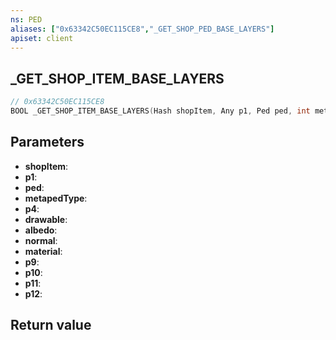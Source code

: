 ```yaml
---
ns: PED
aliases: ["0x63342C50EC115CE8","_GET_SHOP_PED_BASE_LAYERS"]
apiset: client
---
```

## _GET_SHOP_ITEM_BASE_LAYERS

```c
// 0x63342C50EC115CE8
BOOL _GET_SHOP_ITEM_BASE_LAYERS(Hash shopItem, Any p1, Ped ped, int metapedType, BOOL p4, Hash* drawable, Hash* albedo, Hash* normal, Hash* material, Hash* p9, Hash* p10, Hash* p11, Hash* p12);
```


## Parameters
* **shopItem**:
* **p1**:
* **ped**:
* **metapedType**:
* **p4**:
* **drawable**:
* **albedo**:
* **normal**:
* **material**:
* **p9**:
* **p10**:
* **p11**:
* **p12**:

## Return value